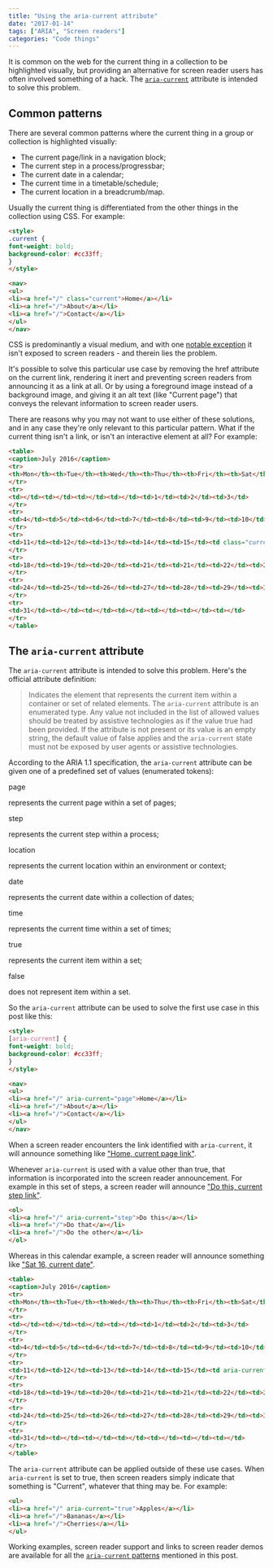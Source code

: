 ```yaml
---
title: "Using the aria-current attribute"
date: "2017-01-14"
tags: ["ARIA", "Screen readers"]
categories: "Code things"
---
```


It is common on the web for the current thing in a collection to be highlighted visually, but providing an alternative for screen reader users has often involved something of a hack. The [`aria-current`](https://www.w3.org/TR/wai-aria-1.1/#aria-current) attribute is intended to solve this problem.

## Common patterns

There are several common patterns where the current thing in a group or collection is highlighted visually:

- The current page/link in a navigation block;
- The current step in a process/progressbar;
- The current date in a calendar;
- The current time in a timetable/schedule;
- The current location in a breadcrumb/map.

Usually the current thing is differentiated from the other things in the collection using CSS. For example:

```html
<style>
.current {
font-weight: bold;
background-color: #cc33ff;
}
</style>

<nav>
<ul>
<li><a href="/" class="current">Home</a></li>
<li><a href="/">About</a></li>
<li><a href="/">Contact</a></li>
</ul>
</nav>
```

CSS is predominantly a visual medium, and with one [notable exception](/accessibility-support-for-css-generated-content/) it isn't exposed to screen readers - and therein lies the problem.

It's possible to solve this particular use case by removing the href attribute on the current link, rendering it inert and preventing screen readers from announcing it as a link at all. Or by using a foreground image instead of a background image, and giving it an alt text (like "Current page") that conveys the relevant information to screen reader users.

There are reasons why you may not want to use either of these solutions, and in any case they're only relevant to this particular pattern. What if the current thing isn't a link, or isn't an interactive element at all? For example:

```html
<table>
<caption>July 2016</caption>
<tr>
<th>Mon</th><th>Tue</th><th>Wed</th><th>Thu</th><th>Fri</th><th>Sat</th><th>Sun</th>
</tr>
<tr>
<td></td><td></td><td></td><td></td><td>1</td><td>2</td><td>3</td>
</tr>
<tr>
<td>4</td><td>5</td><td>6</td><td>7</td><td>8</td><td>9</td><td>10</td>
</tr>
<tr>
<td>11</td><td>12</td><td>13</td><td>14</td><td>15</td><td class="current">16</td><td>17</td>
</tr>
<tr>
<td>18</td><td>19</td><td>20</td><td>21</td><td>21</td><td>22</td><td>23</td>
</tr>
<tr>
<td>24</td><td>25</td><td>26</td><td>27</td><td>28</td><td>29</td><td>30</td>
</tr>
<tr>
<td>31</td><td></td><td></td><td></td><td></td><td></td><td></td>
</tr>
</table>
```

## The `aria-current` attribute

The `aria-current` attribute is intended to solve this problem. Here's the official attribute definition:

> Indicates the element that represents the current item within a container or set of related elements. The `aria-current` attribute is an enumerated type. Any value not included in the list of allowed values should be treated by assistive technologies as if the value true had been provided. If the attribute is not present or its value is an empty string, the default value of false applies and the `aria-current` state must not be exposed by user agents or assistive technologies.

According to the ARIA 1.1 specification, the `aria-current` attribute can be given one of a predefined set of values (enumerated tokens):

page

represents the current page within a set of pages;

step

represents the current step within a process;

location

represents the current location within an environment or context;

date

represents the current date within a collection of dates;

time

represents the current time within a set of times;

true

represents the current item within a set;

false

does not represent item within a set.

So the `aria-current` attribute can be used to solve the first use case in this post like this:

```html
<style>
[aria-current] {
font-weight: bold;
background-color: #cc33ff;
}
</style>

<nav>
<ul>
<li><a href="/" aria-current="page">Home</a></li>
<li><a href="/">About</a></li>
<li><a href="/">Contact</a></li>
</ul>
</nav>
```

When a screen reader encounters the link identified with `aria-current`, it will announce something like ["Home, current page link"](https://www.youtube.com/watch?v=as2CZKc4Kx4).

Whenever `aria-current` is used with a value other than true, that information is incorporated into the screen reader announcement. For example in this set of steps, a screen reader will announce ["Do this, current step link"](https://www.youtube.com/watch?v=BxSzMuHXrPg&feature=youtu.be).

```html
<ol>
<li><a href="/" aria-current="step">Do this</a></li>
<li><a href="/">Do that</a></li>
<li><a href="/">Do the other</a></li>
</ol>
```

Whereas in this calendar example, a screen reader will announce something like ["Sat 16, current date"](https://www.youtube.com/watch?v=nr1RuyIiHi0&feature=youtu.be).

```html
<table>
<caption>July 2016</caption>
<tr>
<th>Mon</th><th>Tue</th><th>Wed</th><th>Thu</th><th>Fri</th><th>Sat</th><th>Sun</th>
</tr>
<tr>
<td></td><td></td><td></td><td></td><td>1</td><td>2</td><td>3</td>
</tr>
<tr>
<td>4</td><td>5</td><td>6</td><td>7</td><td>8</td><td>9</td><td>10</td>
</tr>
<tr>
<td>11</td><td>12</td><td>13</td><td>14</td><td>15</td><td aria-current="date">16</td><td>17</td>
</tr>
<tr>
<td>18</td><td>19</td><td>20</td><td>21</td><td>21</td><td>22</td><td>23</td>
</tr>
<tr>
<td>24</td><td>25</td><td>26</td><td>27</td><td>28</td><td>29</td><td>30</td>
</tr>
<tr>
<td>31</td><td></td><td></td><td></td><td></td><td></td><td></td>
</tr>
</table>
```

The `aria-current` attribute can be applied outside of these use cases. When `aria-current` is set to true, then screen readers simply indicate that something is "Current", whatever that thing may be. For example:

```html
<ul>
<li><a href="/" aria-current="true">Apples</a></li>
<li><a href="/">Bananas</a></li>
<li><a href="/">Cherries</a></li>
</ul>
```

Working examples, screen reader support and links to screen reader demos are available for all the [`aria-current` patterns](https://ljwatson.github.io/design-patterns/aria-current/) mentioned in this post.
